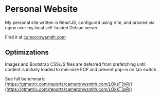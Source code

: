 # Personal Website 

My personal site written in ReactJS, configured using Vite, and proxied via nginx over my local self-hosted Debian server. 

Find it at [cameronwsmith.com](https://cameronwsmith.com)

## Optimizations

Images and Bootstrap CSS/JS files are deferred from prefetching until content is initially loaded to minimize FCP and prevent pop-in on tab switch. 

See full benchmark: [https://gtmetrix.com/reports/cameronwsmith.com/LOksT3xR/](https://gtmetrix.com/reports/cameronwsmith.com/LOksT3xR/)
